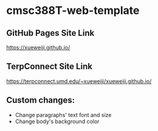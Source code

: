 # cmsc388T-web-template

## GitHub Pages Site Link
https://xueweiji.github.io/

## TerpConnect Site Link
https://terpconnect.umd.edu/~xueweiji/xueweiji.github.io/

## Custom changes:
* Change paragraphs' text font and size
* Change body's background color